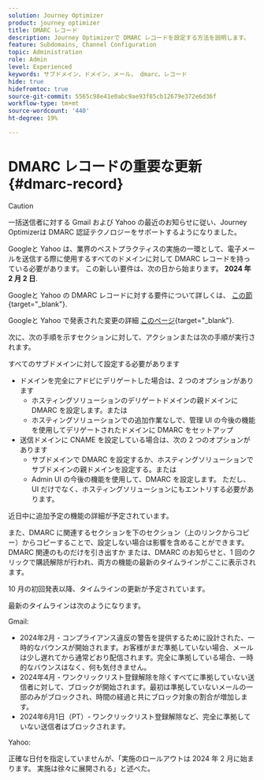 ```yaml
---
solution: Journey Optimizer
product: journey optimizer
title: DMARC レコード
description: Journey Optimizerで DMARC レコードを設定する方法を説明します。
feature: Subdomains, Channel Configuration
topic: Administration
role: Admin
level: Experienced
keywords: サブドメイン，ドメイン，メール， dmarc，レコード
hide: true
hidefromtoc: true
source-git-commit: 5565c98e41e0abc9ae93f85cb12679e372e6d36f
workflow-type: tm+mt
source-wordcount: '440'
ht-degree: 19%

---
```


# DMARC レコードの重要な更新{#dmarc-record}


>[!CAUTION]
>
>一括送信者に対する Gmail および Yahoo の最近のお知らせに従い、Journey Optimizerは DMARC 認証テクノロジーをサポートするようになりました。

Googleと Yahoo は、業界のベストプラクティスの実施の一環として、電子メールを送信する際に使用するすべてのドメインに対して DMARC レコードを持っている必要があります。 この新しい要件は、次の日から始まります。 **2024 年 2 月 2 日**.

Googleと Yahoo の DMARC レコードに対する要件について詳しくは、 [この節](https://experienceleague.adobe.com/docs/deliverability-learn/deliverability-best-practice-guide/additional-resources/guidance-around-changes-to-google-and-yahoo.html?lang=en#dmarc%3A){target="_blank"}.

Googleと Yahoo で発表された変更の詳細 [このページ](https://experienceleague.adobe.com/docs/deliverability-learn/deliverability-best-practice-guide/additional-resources/guidance-around-changes-to-google-and-yahoo.html?lang=en#dmarc%3A){target="_blank"}.

次に、次の手順を示すセクションに対して、アクションまたは次の手順が実行されます。

すべてのサブドメインに対して設定する必要があります
* ドメインを完全にアドビにデリゲートした場合は、2 つのオプションがあります
   * ホスティングソリューションのデリゲートドメインの親ドメインに DMARC を設定します。または
   * ホスティングソリューションでの追加作業なしで、管理 UI の今後の機能を使用してデリゲートされたドメインに DMARC をセットアップ
* 送信ドメインに CNAME を設定している場合は、次の 2 つのオプションがあります
   * サブドメインで DMARC を設定するか、ホスティングソリューションでサブドメインの親ドメインを設定する。または
   * Admin UI の今後の機能を使用して、DMARC を設定します。 ただし、UI だけでなく、ホスティングソリューションにもエントリする必要があります。

近日中に追加予定の機能の詳細が予定されています。

また、DMARC に関連するセクションを下のセクション（上のリンクからコピー）からコピーすることで、設定しない場合は影響を含めることができます。 DMARC 関連のものだけを引き出すか または、DMARC のお知らせと、1 回のクリックで購読解除が行われ、両方の機能の最新のタイムラインがここに表示されます。

10 月の初回発表以降、タイムラインの更新が予定されています。

最新のタイムラインは次のようになります。

Gmail:

* 2024年2月 - コンプライアンス違反の警告を提供するために設計された、一時的なバウンスが開始されます。お客様がまだ準拠していない場合、メールは少し遅れてから通常どおり配信されます。完全に準拠している場合、一時的なバウンスはなく、何も気付きません。
* 2024年4月 - ワンクリックリスト登録解除を除くすべてに準拠していない送信者に対して、ブロックが開始されます。最初は準拠していないメールの一部のみがブロックされ、時間の経過と共にブロック対象の割合が増加します。
* 2024年6月1日（PT）- ワンクリックリスト登録解除など、完全に準拠していない送信者はブロックされます。

Yahoo:

正確な日付を指定していませんが、「実施のロールアウトは 2024 年 2 月に始まります。 実施は徐々に展開される」と述べた。
